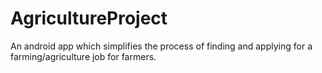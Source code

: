 AgricultureProject
==================

An android app which simplifies the process of finding and applying for a farming/agriculture job for farmers.

